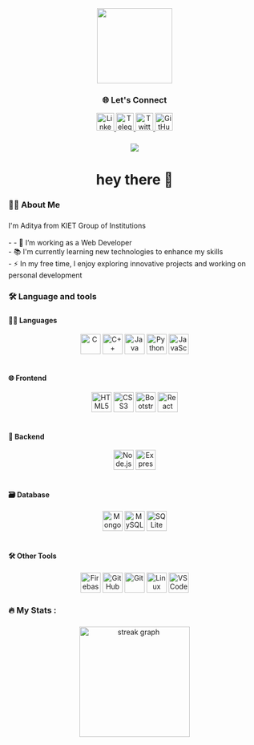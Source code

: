 <div align="center">
  <img height="150" src="https://camo.githubusercontent.com/62da68eb62b1e5f175f7d1f0191dd89a653d7908feb22d37d4a0ab07365d6791/68747470733a2f2f6d656469612e67697068792e636f6d2f6d656469612f4d3967624264396e6244724f5475314d71782f67697068792e676966"  />
</div>

###

<h3 align="center">🌐 Let's Connect</h3>

<p align="center">
  <a href="https://www.linkedin.com/in/aditya-sharma-275057256/" target="_blank">
    <img src="https://img.shields.io/badge/LinkedIn-0077B5?style=for-the-badge&logo=linkedin&logoColor=white" height="35" alt="LinkedIn" />
  </a>
  <a href="https://t.me/YourTelegramUsername" target="_blank">
    <img src="https://img.shields.io/badge/Telegram-29A9EA?style=for-the-badge&logo=telegram&logoColor=white" height="35" alt="Telegram" />
  </a>
  <a href="https://x.com/Adityshrma08" target="_blank">
    <img src="https://img.shields.io/badge/Twitter-1DA1F2?style=for-the-badge&logo=twitter&logoColor=white" height="35" alt="Twitter" />
  </a>
  <a href="https://github.com/adityshrma08" target="_blank">
    <img src="https://img.shields.io/badge/GitHub-100000?style=for-the-badge&logo=github&logoColor=white" height="35" alt="GitHub" />
  </a>
 
</p>



###

<div align="center">
  <img src="https://visitor-badge.laobi.icu/badge?page_id=adityshrma08.adityshrma08&"  />
</div>

###

<h1 align="center">hey there 👋</h1>

###

<h3 align="left">👩‍💻  About Me</h3>

###

<p align="left">I'm Aditya from KIET Group of Institutions<br><br>- - 🔭 I’m working as a Web Developer
<br>- 📚 I'm currently learning new technologies to enhance my skills<br>- ⚡ In my free time, I enjoy exploring innovative projects and working on personal development</p>

###

<h3 align="left">🛠 Language and tools</h3>

###

<!-- Languages -->
<h4 align="left">👨‍💻 Languages</h4>
<div align="center">
  <img title="C" src="https://cdn.jsdelivr.net/gh/devicons/devicon/icons/c/c-original.svg" height="40" />
  <img title="C++" src="https://cdn.jsdelivr.net/gh/devicons/devicon/icons/cplusplus/cplusplus-original.svg" height="40" />
  <img title="Java" src="https://cdn.jsdelivr.net/gh/devicons/devicon/icons/java/java-original.svg" height="40" />
  <img title="Python" src="https://cdn.jsdelivr.net/gh/devicons/devicon/icons/python/python-original.svg" height="40" />
  <img title="JavaScript" src="https://cdn.jsdelivr.net/gh/devicons/devicon/icons/javascript/javascript-original.svg" height="40" />
</div>

<br>

<!-- Frontend -->
<h4 align="left">🌐 Frontend</h4>
<div align="center">
  <img title="HTML5" src="https://cdn.jsdelivr.net/gh/devicons/devicon/icons/html5/html5-original.svg" height="40" />
  <img title="CSS3" src="https://cdn.jsdelivr.net/gh/devicons/devicon/icons/css3/css3-original.svg" height="40" />
  <img title="Bootstrap" src="https://cdn.jsdelivr.net/gh/devicons/devicon/icons/bootstrap/bootstrap-original.svg" height="40" />
  <img title="React" src="https://cdn.jsdelivr.net/gh/devicons/devicon/icons/react/react-original.svg" height="40" />
</div>

<br>

<!-- Backend -->
<h4 align="left">🧠 Backend</h4>
<div align="center">
  <img title="Node.js" src="https://cdn.jsdelivr.net/gh/devicons/devicon/icons/nodejs/nodejs-original.svg" height="40" />
  <img title="Express.js" src="https://cdn.jsdelivr.net/gh/devicons/devicon/icons/express/express-original.svg" height="40" />
</div>

<br>

<!-- Database -->
<h4 align="left">🗃️ Database</h4>
<div align="center">
  <img title="MongoDB" src="https://cdn.jsdelivr.net/gh/devicons/devicon/icons/mongodb/mongodb-original.svg" height="40" />
  <img title="MySQL" src="https://cdn.jsdelivr.net/gh/devicons/devicon/icons/mysql/mysql-original.svg" height="40" />
  <img title="SQLite" src="https://cdn.jsdelivr.net/gh/devicons/devicon/icons/sqlite/sqlite-original.svg" height="40" />
</div>

<br>

<!-- Other Tools -->
<h4 align="left">🛠️ Other Tools</h4>
<div align="center">
  <img title="Firebase" src="https://cdn.jsdelivr.net/gh/devicons/devicon/icons/firebase/firebase-plain-wordmark.svg" height="40" />
  <img title="GitHub" src="https://cdn.jsdelivr.net/gh/devicons/devicon/icons/github/github-original.svg" height="40" />
  <img title="Git" src="https://cdn.jsdelivr.net/gh/devicons/devicon/icons/git/git-original.svg" height="40" />
  <img title="Linux" src="https://cdn.jsdelivr.net/gh/devicons/devicon/icons/linux/linux-original.svg" height="40" />
  <img title="VS Code" src="https://cdn.jsdelivr.net/gh/devicons/devicon/icons/vscode/vscode-original.svg" height="40" />
</div>


###

<h3 align="left">🔥   My Stats :</h3>

###

<div align="center">
  <img src="https://streak-stats.demolab.com?user=adityshrma08&locale=en&mode=daily&theme=dark&hide_border=false&border_radius=5&order=3" height="220" alt="streak graph"  />
</div>

###
